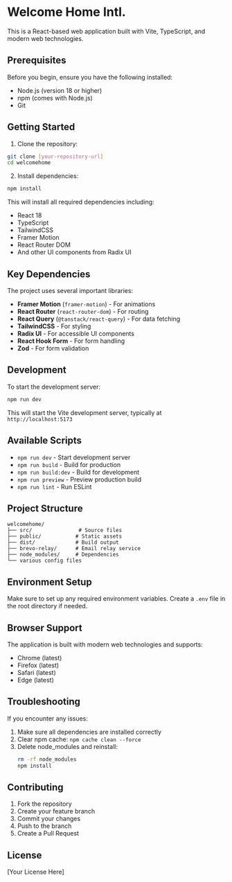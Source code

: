 # Welcome Home Intl.

This is a React-based web application built with Vite, TypeScript, and modern web technologies.

## Prerequisites

Before you begin, ensure you have the following installed:
- Node.js (version 18 or higher)
- npm (comes with Node.js)
- Git

## Getting Started

1. Clone the repository:
```bash
git clone [your-repository-url]
cd welcomehome
```

2. Install dependencies:
```bash
npm install
```

This will install all required dependencies including:
- React 18
- TypeScript
- TailwindCSS
- Framer Motion
- React Router DOM
- And other UI components from Radix UI

## Key Dependencies

The project uses several important libraries:
- **Framer Motion** (`framer-motion`) - For animations
- **React Router** (`react-router-dom`) - For routing
- **React Query** (`@tanstack/react-query`) - For data fetching
- **TailwindCSS** - For styling
- **Radix UI** - For accessible UI components
- **React Hook Form** - For form handling
- **Zod** - For form validation

## Development

To start the development server:

```bash
npm run dev
```

This will start the Vite development server, typically at `http://localhost:5173`

## Available Scripts

- `npm run dev` - Start development server
- `npm run build` - Build for production
- `npm run build:dev` - Build for development
- `npm run preview` - Preview production build
- `npm run lint` - Run ESLint

## Project Structure

```
welcomehome/
├── src/               # Source files
├── public/           # Static assets
├── dist/             # Build output
├── brevo-relay/      # Email relay service
├── node_modules/     # Dependencies
└── various config files
```

## Environment Setup

Make sure to set up any required environment variables. Create a `.env` file in the root directory if needed.

## Browser Support

The application is built with modern web technologies and supports:
- Chrome (latest)
- Firefox (latest)
- Safari (latest)
- Edge (latest)

## Troubleshooting

If you encounter any issues:

1. Make sure all dependencies are installed correctly
2. Clear npm cache: `npm cache clean --force`
3. Delete node_modules and reinstall: 
   ```bash
   rm -rf node_modules
   npm install
   ```

## Contributing

1. Fork the repository
2. Create your feature branch
3. Commit your changes
4. Push to the branch
5. Create a Pull Request

## License

[Your License Here]
